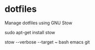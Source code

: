 dotfiles
========

Manage dotfiles using GNU Stow

sudo apt-get install stow

stow --verbose --target ~ bash emacs git
